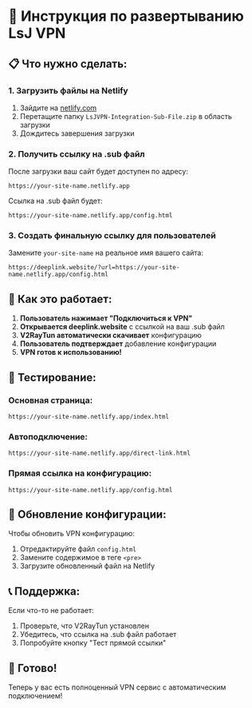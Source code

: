 # 🚀 Инструкция по развертыванию LsJ VPN

## 📋 Что нужно сделать:

### 1. Загрузить файлы на Netlify
1. Зайдите на [netlify.com](https://netlify.com)
2. Перетащите папку `LsJVPN-Integration-Sub-File.zip` в область загрузки
3. Дождитесь завершения загрузки

### 2. Получить ссылку на .sub файл
После загрузки ваш сайт будет доступен по адресу:
```
https://your-site-name.netlify.app
```

Ссылка на .sub файл будет:
```
https://your-site-name.netlify.app/config.html
```

### 3. Создать финальную ссылку для пользователей
Замените `your-site-name` на реальное имя вашего сайта:

```
https://deeplink.website/?url=https://your-site-name.netlify.app/config.html
```

## 🎯 Как это работает:

1. **Пользователь нажимает "Подключиться к VPN"**
2. **Открывается deeplink.website** с ссылкой на ваш .sub файл
3. **V2RayTun автоматически скачивает** конфигурацию
4. **Пользователь подтверждает** добавление конфигурации
5. **VPN готов к использованию!**

## 📱 Тестирование:

### Основная страница:
```
https://your-site-name.netlify.app/index.html
```

### Автоподключение:
```
https://your-site-name.netlify.app/direct-link.html
```

### Прямая ссылка на конфигурацию:
```
https://your-site-name.netlify.app/config.html
```

## 🔧 Обновление конфигурации:

Чтобы обновить VPN конфигурацию:
1. Отредактируйте файл `config.html`
2. Замените содержимое в теге `<pre>`
3. Загрузите обновленный файл на Netlify

## 📞 Поддержка:

Если что-то не работает:
1. Проверьте, что V2RayTun установлен
2. Убедитесь, что ссылка на .sub файл работает
3. Попробуйте кнопку "Тест прямой ссылки"

## 🎉 Готово!

Теперь у вас есть полноценный VPN сервис с автоматическим подключением!
